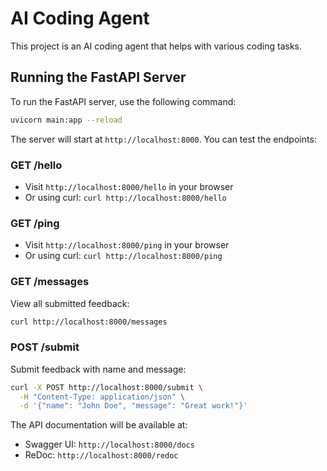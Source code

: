 # AI Coding Agent

This project is an AI coding agent that helps with various coding tasks.

## Running the FastAPI Server

To run the FastAPI server, use the following command:

```bash
uvicorn main:app --reload
```

The server will start at `http://localhost:8000`. You can test the endpoints:

### GET /hello
- Visit `http://localhost:8000/hello` in your browser
- Or using curl: `curl http://localhost:8000/hello`

### GET /ping
- Visit `http://localhost:8000/ping` in your browser
- Or using curl: `curl http://localhost:8000/ping`

### GET /messages
View all submitted feedback:
```bash
curl http://localhost:8000/messages
```

### POST /submit
Submit feedback with name and message:
```bash
curl -X POST http://localhost:8000/submit \
  -H "Content-Type: application/json" \
  -d '{"name": "John Doe", "message": "Great work!"}'
```

The API documentation will be available at:
- Swagger UI: `http://localhost:8000/docs`
- ReDoc: `http://localhost:8000/redoc`
